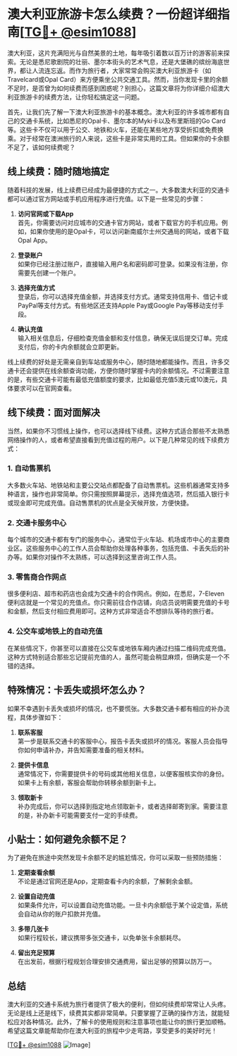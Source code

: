 # 澳大利亚旅游卡怎么续费？一份超详细指南[[TG💪+ @esim1088](https://t.me/s/esim1088)]

澳大利亚，这片充满阳光与自然美景的土地，每年吸引着数以百万计的游客前来探索。无论是悉尼歌剧院的壮丽、墨尔本街头的艺术气息，还是大堡礁的缤纷海底世界，都让人流连忘返。而作为旅行者，大家常常会购买澳大利亚旅游卡（如Travelcard或Opal Card）来方便乘坐公共交通工具。然而，当你发现卡里的余额不足时，是否曾为如何续费而感到困惑呢？别担心，这篇文章将为你详细介绍澳大利亚旅游卡的续费方法，让你轻松搞定这一问题。

首先，让我们先了解一下澳大利亚旅游卡的基本概念。澳大利亚的许多城市都有自己的交通卡系统，比如悉尼的Opal卡、墨尔本的Myki卡以及布里斯班的Go Card等。这些卡不仅可以用于公交、地铁和火车，还能在某些地方享受折扣或免费换乘。对于经常在澳洲旅行的人来说，这些卡是非常实用的工具。但如果你的卡余额不足了，该如何续费呢？

## 线上续费：随时随地搞定

随着科技的发展，线上续费已经成为最便捷的方式之一。大多数澳大利亚的交通卡都可以通过官方网站或手机应用程序进行充值。以下是一些常见的步骤：

1. **访问官网或下载App**  
   首先，你需要访问对应城市的交通卡官方网站，或者下载官方的手机应用。例如，如果你使用的是Opal卡，可以访问新南威尔士州交通局的网站，或者下载Opal App。

2. **登录账户**  
   如果你已经注册过账户，直接输入用户名和密码即可登录。如果没有注册，你需要先创建一个账户。

3. **选择充值方式**  
   登录后，你可以选择充值金额，并选择支付方式。通常支持信用卡、借记卡或PayPal等支付方式。有些地区还支持Apple Pay或Google Pay等移动支付手段。

4. **确认充值**  
   输入相关信息后，仔细检查充值金额和支付信息，确保无误后提交订单。完成支付后，你的卡内余额就会立即更新。

线上续费的好处是无需亲自到车站或服务中心，随时随地都能操作。而且，许多交通卡还会提供在线余额查询功能，方便你随时掌握卡内的余额情况。不过需要注意的是，有些交通卡可能有最低充值额度的要求，比如最低充值5澳元或10澳元，具体要求可以在官网查看。

## 线下续费：面对面解决

当然，如果你不习惯线上操作，也可以选择线下续费。这种方式适合那些不太熟悉网络操作的人，或者希望直接看到充值过程的用户。以下是几种常见的线下续费方式：

### 1. 自动售票机
大多数火车站、地铁站和主要公交站点都配备了自动售票机。这些机器通常支持多种语言，操作也非常简单。你只需按照屏幕提示，选择充值选项，然后插入银行卡或现金即可完成充值。自动售票机的优点是全天候开放，方便快捷。

### 2. 交通卡服务中心
每个城市的交通卡都有专门的服务中心，通常位于火车站、机场或市中心的主要商业区。这些服务中心的工作人员会帮助你处理各种事务，包括充值、卡丢失后的补办等。如果你对操作不太熟练，可以选择到这里咨询工作人员。

### 3. 零售商合作网点
很多便利店、超市和药店也会成为交通卡的合作网点。例如，在悉尼，7-Eleven便利店就是一个常见的充值点。你只需前往合作店铺，向店员说明需要充值的卡号和金额，然后支付相应费用即可。这种方式非常适合不想排队等待的旅行者。

### 4. 公交车或地铁上的自动充值
在某些情况下，你甚至可以直接在公交车或地铁车厢内通过扫描二维码完成充值。这种方式特别适合那些忘记提前充值的人，虽然可能会稍显麻烦，但确实是一个不错的选择。

## 特殊情况：卡丢失或损坏怎么办？

如果不幸遇到卡丢失或损坏的情况，也不要慌张。大多数交通卡都有相应的补办流程，具体步骤如下：

1. **联系客服**  
   第一步是联系交通卡的客服中心，报告卡丢失或损坏的情况。客服人员会指导你如何申请补办，并告知需要准备的相关材料。

2. **提供卡信息**  
   通常情况下，你需要提供卡的号码或其他相关信息，以便客服核实你的身份。如果卡上有余额，客服会帮助你转移余额到新卡上。

3. **领取新卡**  
   补办完成后，你可以选择到指定地点领取新卡，或者选择邮寄到家。需要注意的是，补办新卡可能需要支付一定的手续费。

## 小贴士：如何避免余额不足？

为了避免在旅途中突然发现卡余额不足的尴尬情况，你可以采取一些预防措施：

1. **定期查看余额**  
   不论是通过官网还是App，定期查看卡内的余额，了解剩余金额。

2. **设置自动充值**  
   如果条件允许，可以设置自动充值功能。一旦卡内余额低于某个设定值，系统会自动从你的账户扣款并充值。

3. **多带几张卡**  
   如果行程较长，建议携带多张交通卡，以免单张卡余额耗尽。

4. **留出充足预算**  
   在出发前，根据行程规划合理安排交通费用，留出足够的预算以防万一。

## 总结

澳大利亚的交通卡系统为旅行者提供了极大的便利，但如何续费却常常让人头疼。无论是线上还是线下，续费其实都非常简单。只要掌握了正确的操作方法，就能轻松应对各种情况。此外，了解卡的使用规则和注意事项也能让你的旅行更加顺畅。希望这篇文章能帮助你在澳大利亚的旅程中少走弯路，享受更多的美好时光！

[[TG💪+ @esim1088](https://t.me/s/esim1088) ![Image](https://i.postimg.cc/4NQfJmqS/Snipaste-2025-05-13-00-14-12.png)]